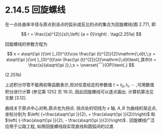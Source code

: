 # 2.14.5 回旋螺线

在一点处曲率半径与原点到该点的弧长成反比的点的集合为回旋螺线(图 2.77), 即

$$
r = \frac{{a}^{2}}{s}\;\left( {a > 0}\right) . \tag{2.251a}
$$

回旋螺线的参数方程为

$$
x = a\sqrt{\pi }{\int }_{0}^{t}\cos \frac{\pi {t}^{2}}{2}\mathrm{\;d}t,\;y = a\sqrt{\pi }{\int }_{0}^{t}\sin \frac{\pi {t}^{2}}{2}\mathrm{\;d}t\text{,其中}t = \frac{s}{a\sqrt{\pi }},\;s = \overset{⏜}{OP}\text{.}
$$

(2.251b)

上述积分尽管不能用初等函数表示,但对任意给定的参数值 $t = {t}_{0},{t}_{1},\cdots$ ,可用数值积分进行计算 (参见第 1252 页 19.3), 因此回旋螺线可以逐点画出. 计算机算法见文献 [3.12].

曲线关于原点中心对称,原点也为拐点. 拐点处的切线为 $x$ 轴, $A, B$ 为曲线的渐近点,坐标分别为 $\left( {+\frac{a\sqrt{\pi }}{2}, + \frac{a\sqrt{\pi }}{2}}\right)$ 和 $\left( {-\frac{a\sqrt{\pi }}{2}, - \frac{a\sqrt{\pi }}{2}}\right)$ . 回旋螺线广泛应用于公路工程, 如用回旋螺线段实现直线和圆弧间的过渡.


